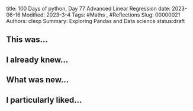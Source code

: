 title: 100 Days of python, Day 77 Advanced Linear Regression
date: 2023-06-16
Modified: 2023-3-4
Tags: #Maths , #Reflections
Slug: 00000021
Authors: clexp
Summary: Exploring Pandas and Data science
status:draft
## This was...

## I already knew...

## What was new...

## I particularly liked... 

